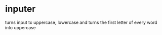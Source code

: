 # inputer
turns input to uppercase, lowercase and turns the first letter of every word into uppercase
